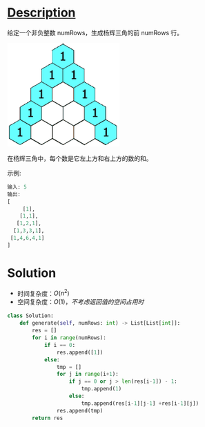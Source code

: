 # [Description](https://leetcode-cn.com/problems/pascals-triangle)
给定一个非负整数 numRows，生成杨辉三角的前 numRows 行。

![Pasted image 20201206180541.png](pic/Pasted%20image%2020201206180541.png)

在杨辉三角中，每个数是它左上方和右上方的数的和。

示例:
```python
输入: 5
输出:
[
     [1],
    [1,1],
   [1,2,1],
  [1,3,3,1],
 [1,4,6,4,1]
]
```

# Solution
- 时间复杂度：$O(n^2)$
- 空间复杂度：$O(1)，不考虑返回值的空间占用时$
```python
class Solution:
    def generate(self, numRows: int) -> List[List[int]]:
        res = []
        for i in range(numRows):
            if i == 0:
                res.append([1])            
            else:
                tmp = []
                for j in range(i+1):
                    if j == 0 or j > len(res[i-1]) - 1:
                        tmp.append(1)
                    else:
                        tmp.append(res[i-1][j-1] +res[i-1][j])
                res.append(tmp)
        return res
```